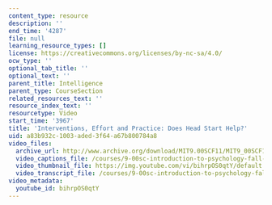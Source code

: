 ```yaml
---
content_type: resource
description: ''
end_time: '4287'
file: null
learning_resource_types: []
license: https://creativecommons.org/licenses/by-nc-sa/4.0/
ocw_type: ''
optional_tab_title: ''
optional_text: ''
parent_title: Intelligence
parent_type: CourseSection
related_resources_text: ''
resource_index_text: ''
resourcetype: Video
start_time: '3967'
title: 'Interventions, Effort and Practice: Does Head Start Help?'
uid: a83b932c-1003-aded-3f64-a67b800784a8
video_files:
  archive_url: http://www.archive.org/download/MIT9.00SCF11/MIT9_00SCF11_lec14_300k.mp4
  video_captions_file: /courses/9-00sc-introduction-to-psychology-fall-2011/1e6b2a38cd6d522283fd7c98f7704007_bihrpOS0qtY.vtt
  video_thumbnail_file: https://img.youtube.com/vi/bihrpOS0qtY/default.jpg
  video_transcript_file: /courses/9-00sc-introduction-to-psychology-fall-2011/be976e12a1742d4e874fe0d28ac64372_bihrpOS0qtY.pdf
video_metadata:
  youtube_id: bihrpOS0qtY
---
```

